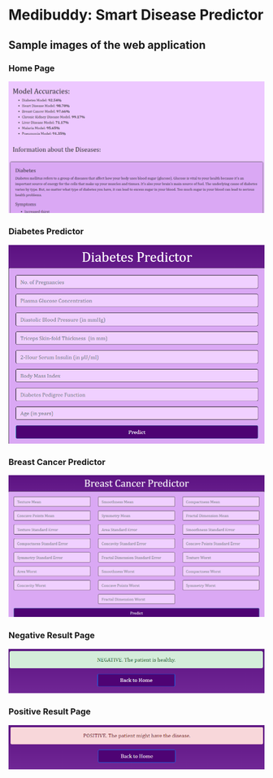 # Medibuddy: Smart Disease Predictor

## Sample images of the web application

### Home Page
<img src="images/Sample_Web_App_Images/sample1.png"/>
<br>

### Diabetes Predictor
<img src="images/Sample_Web_App_Images/sample2.png"/>
<br>

### Breast Cancer Predictor
<img src="images/Sample_Web_App_Images/sample3.png"/>
<br>

### Negative Result Page
<img src="images/Sample_Web_App_Images/sample5.png"/>
<br>

### Positive Result Page
<img src="images/Sample_Web_App_Images/sample6.png"/>
